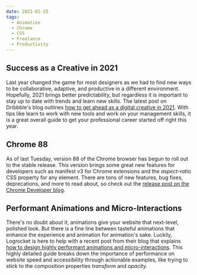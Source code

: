 ```yaml
---
date: 2021-01-25
tags:
  - Animation
  - Chrome
  - CSS
  - Freelance
  - Productivity
---
```

## Success as a Creative in 2021

Last year changed the game for most designers as we had to find new ways to be collaborative, adaptive, and productive in a different environment. Hopefully, 2021 brings better predictability, but regardless it is important to stay up to date with trends and learn new skills. The latest post on Dribbble's blog outlines [how to get ahead as a digital creative in 2021](https://dribbble.com/stories/2021/01/21/bannersnack-tips-for-creative-success). With tips like learn to work with new tools and work on your management skills, it is a great overall guide to get your professional career started off right this year.

## Chrome 88

As of last Tuesday, version 88 of the Chrome browser has begun to roll out to the stable release. This version brings some great new features for developers such as manifest v3 for Chrome extensions and the *aspect-ratio* CSS property for any element. There are tons of new features, bug fixes, deprecations, and more to read about, so check out the [release post on the Chrome Developer blog](https://developer.chrome.com/blog/new-in-chrome-88/).

## Performant Animations and Micro-Interactions

There's no doubt about it, animations give your website that next-level, polished look. But there is a fine line between tasteful animations that enhance the experience and animation for animation's sake. Luckily, Logrocket is here to help with a recent post from their blog that explains [how to design highly performant animations and micro-interactions](https://blog.logrocket.com/how-to-design-highly-performant-animations-and-micro-interactions/). This highly detailed guide breaks down the importance of performance on website speed and accessibility through actionable examples, like trying to stick to the composition properties *transform* and *opacity.*